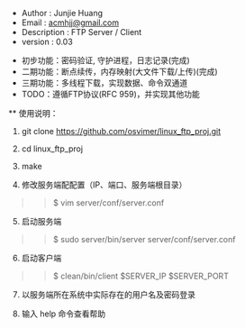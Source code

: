 * Author         : Junjie Huang
* Email          : acmhjj@gmail.com
* Description    : FTP Server / Client
* version        : 0.03
- 初步功能：密码验证, 守护进程，日志记录(完成)
- 二期功能：断点续传，内存映射(大文件下载/上传)(完成)
- 三期功能：多线程下载，实现数据、命令双通道
- TODO：遵循FTP协议(RFC 959)，并实现其他功能

** 使用说明：

1. git clone https://github.com/osvimer/linux_ftp_proj.git

2. cd linux_ftp_proj

3. make

4. 修改服务端配配置（IP、端口、服务端根目录）
>> $ vim server/conf/server.conf

5. 启动服务端
>> $ sudo server/bin/server server/conf/server.conf

6. 启动客户端 
>> $ clean/bin/client $SERVER_IP $SERVER_PORT

7. 以服务端所在系统中实际存在的用户名及密码登录

8. 输入 help 命令查看帮助
